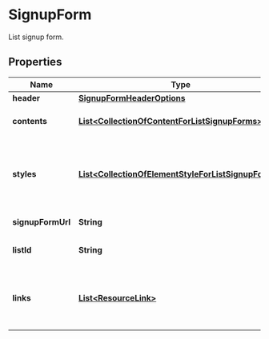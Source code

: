 

# SignupForm

List signup form.

## Properties

| Name | Type | Description | Notes |
|------------ | ------------- | ------------- | -------------|
|**header** | [**SignupFormHeaderOptions**](SignupFormHeaderOptions.md) |  |  [optional] |
|**contents** | [**List&lt;CollectionOfContentForListSignupForms&gt;**](CollectionOfContentForListSignupForms.md) | The signup form body content. |  [optional] |
|**styles** | [**List&lt;CollectionOfElementStyleForListSignupForms&gt;**](CollectionOfElementStyleForListSignupForms.md) | An array of objects, each representing an element style for the signup form. |  [optional] |
|**signupFormUrl** | **String** | Signup form URL. |  [optional] |
|**listId** | **String** | The signup form&#39;s list id. |  [optional] [readonly] |
|**links** | [**List&lt;ResourceLink&gt;**](ResourceLink.md) | A list of link types and descriptions for the API schema documents. |  [optional] [readonly] |



